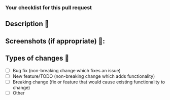 ### Your checklist for this pull request 

## Description 📝
<!--- Describe your changes and link to open issue if your PR addresses it -->


## Screenshots (if appropriate) 📸:
<!-- UI Changes or API responses       --->

## Types of changes 🛑
<!--- What types of changes does your code introduce? Put an `x` in all the boxes that apply: -->
- [ ] Bug fix (non-breaking change which fixes an issue)
- [ ] New feature/TODO (non-breaking change which adds functionality)
- [ ] Breaking change (fix or feature that would cause existing functionality to change)
- [ ] Other
